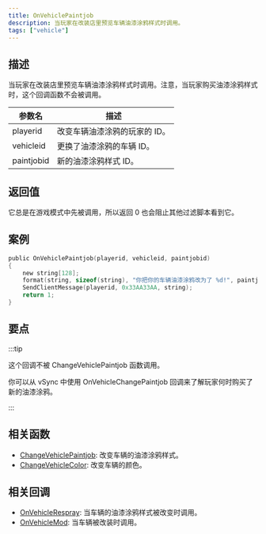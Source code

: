 ```yaml
---
title: OnVehiclePaintjob
description: 当玩家在改装店里预览车辆油漆涂鸦样式时调用。
tags: ["vehicle"]
---
```


## 描述

当玩家在改装店里预览车辆油漆涂鸦样式时调用。注意，当玩家购买油漆涂鸦样式时，这个回调函数不会被调用。

| 参数名     | 描述                          |
| ---------- | ----------------------------- |
| playerid   | 改变车辆油漆涂鸦的玩家的 ID。 |
| vehicleid  | 更换了油漆涂鸦的车辆 ID。     |
| paintjobid | 新的油漆涂鸦样式 ID。         |

## 返回值

它总是在游戏模式中先被调用，所以返回 0 也会阻止其他过滤脚本看到它。

## 案例

```c
public OnVehiclePaintjob(playerid, vehicleid, paintjobid)
{
    new string[128];
    format(string, sizeof(string), "你把你的车辆油漆涂鸦改为了 %d!", paintjobid);
    SendClientMessage(playerid, 0x33AA33AA, string);
    return 1;
}
```

## 要点

:::tip

这个回调不被 ChangeVehiclePaintjob 函数调用。

你可以从 vSync 中使用 OnVehicleChangePaintjob 回调来了解玩家何时购买了新的油漆涂鸦。

:::

## 相关函数

- [ChangeVehiclePaintjob](../functions/ChangeVehiclePaintjob): 改变车辆的油漆涂鸦样式。
- [ChangeVehicleColor](../functions/ChangeVehicleColor): 改变车辆的颜色。

## 相关回调

- [OnVehicleRespray](OnVehicleRespray): 当车辆的油漆涂鸦样式被改变时调用。
- [OnVehicleMod](OnVehicleMod): 当车辆被改装时调用。
